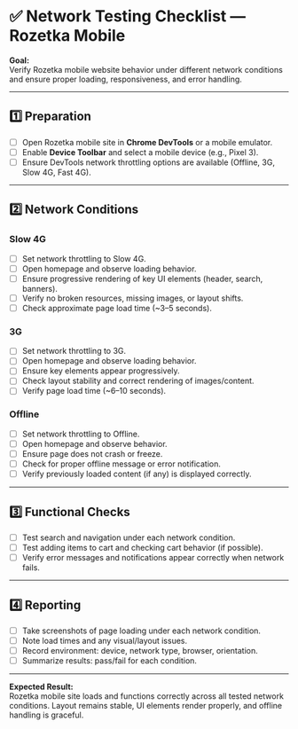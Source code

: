 # ✅ Network Testing Checklist — Rozetka Mobile

**Goal:**  
Verify Rozetka mobile website behavior under different network conditions and ensure proper loading, responsiveness, and error handling.

---

## 1️⃣ Preparation
- [ ] Open Rozetka mobile site in **Chrome DevTools** or a mobile emulator.  
- [ ] Enable **Device Toolbar** and select a mobile device (e.g., Pixel 3).  
- [ ] Ensure DevTools network throttling options are available (Offline, 3G, Slow 4G, Fast 4G).  

---

## 2️⃣ Network Conditions
### Slow 4G
- [ ] Set network throttling to Slow 4G.  
- [ ] Open homepage and observe loading behavior.  
- [ ] Ensure progressive rendering of key UI elements (header, search, banners).  
- [ ] Verify no broken resources, missing images, or layout shifts.  
- [ ] Check approximate page load time (~3–5 seconds).  

### 3G
- [ ] Set network throttling to 3G.  
- [ ] Open homepage and observe loading behavior.  
- [ ] Ensure key elements appear progressively.  
- [ ] Check layout stability and correct rendering of images/content.  
- [ ] Verify page load time (~6–10 seconds).  

### Offline
- [ ] Set network throttling to Offline.  
- [ ] Open homepage and observe behavior.  
- [ ] Ensure page does not crash or freeze.  
- [ ] Check for proper offline message or error notification.  
- [ ] Verify previously loaded content (if any) is displayed correctly.  

---

## 3️⃣ Functional Checks
- [ ] Test search and navigation under each network condition.  
- [ ] Test adding items to cart and checking cart behavior (if possible).  
- [ ] Verify error messages and notifications appear correctly when network fails.  

---

## 4️⃣ Reporting
- [ ] Take screenshots of page loading under each network condition.  
- [ ] Note load times and any visual/layout issues.  
- [ ] Record environment: device, network type, browser, orientation.  
- [ ] Summarize results: pass/fail for each condition.  

---

**Expected Result:**  
Rozetka mobile site loads and functions correctly across all tested network conditions. Layout remains stable, UI elements render properly, and offline handling is graceful.